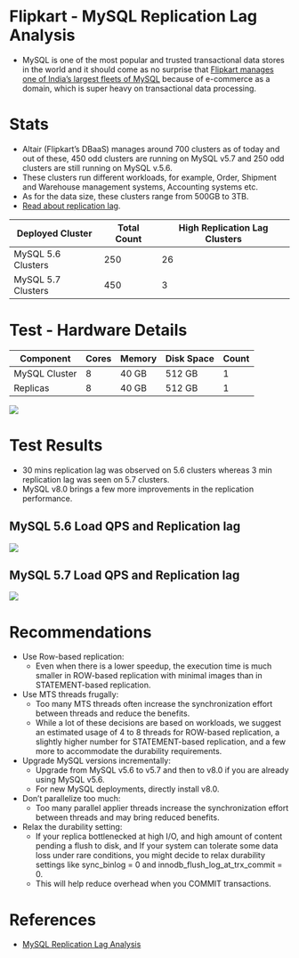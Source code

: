 
# Flipkart - MySQL Replication Lag Analysis
- MySQL is one of the most popular and trusted transactional data stores in the world and it should come as no surprise that [Flipkart manages one of India’s largest fleets of MySQL](https://blog.flipkart.tech/mysql-replication-lag-analysis-71ff28443631) because of e-commerce as a domain, which is super heavy on transactional data processing.

# Stats
- Altair (Flipkart’s DBaaS) manages around 700 clusters as of today and out of these, 450 odd clusters are running on MySQL v5.7 and 250 odd clusters are still running on MySQL v.5.6.
- These clusters run different workloads, for example, Order, Shipment and Warehouse management systems, Accounting systems etc.
- As for the data size, these clusters range from 500GB to 3TB.
- [Read about replication lag](../../1_HLDDesignComponents/0_SystemGlossaries/Database/ReplicationAndDataConsistency.md).

| Deployed Cluster   | Total Count  | High Replication Lag Clusters   |
|--------------------|--------------|---------------------------------|
| MySQL 5.6 Clusters | 250          | 26                              |
| MySQL 5.7 Clusters | 450          | 3                               |

# Test - Hardware Details

| Component     | Cores | Memory | Disk Space | Count |
|---------------|-------|--------|------------|-------|
| MySQL Cluster | 8     | 40 GB  | 512 GB     | 1     |
| Replicas      | 8     | 40 GB  | 512 GB     | 1     |

![](https://miro.medium.com/max/1400/0*jDs00U4bEeku60vX.webp)

# Test Results
- 30 mins replication lag was observed on 5.6 clusters whereas 3 min replication lag was seen on 5.7 clusters.
- MySQL v8.0 brings a few more improvements in the replication performance.

## MySQL 5.6 Load QPS and Replication lag

![](https://miro.medium.com/max/1400/0*zK4vkPO-xcH0YOOR)

## MySQL 5.7 Load QPS and Replication lag

![](https://miro.medium.com/max/1400/0*2o1VXGxD12itzywM)

# Recommendations
- Use Row-based replication: 
  - Even when there is a lower speedup, the execution time is much smaller in ROW-based replication with minimal images than in STATEMENT-based replication.
- Use MTS threads frugally: 
  - Too many MTS threads often increase the synchronization effort between threads and reduce the benefits. 
  - While a lot of these decisions are based on workloads, we suggest an estimated usage of 4 to 8 threads for ROW-based replication, a slightly higher number for STATEMENT-based replication, and a few more to accommodate the durability requirements.
- Upgrade MySQL versions incrementally: 
  - Upgrade from MySQL v5.6 to v5.7 and then to v8.0 if you are already using MySQL v5.6. 
  - For new MySQL deployments, directly install v8.0.
- Don’t parallelize too much: 
  - Too many parallel applier threads increase the synchronization effort between threads and may bring reduced benefits.
- Relax the durability setting: 
  - If your replica bottlenecked at high I/O, and high amount of content pending a flush to disk, and If your system can tolerate some data loss under rare conditions, you might decide to relax durability settings like sync_binlog = 0 and ​​innodb_flush_log_at_trx_commit = 0. 
  - This will help reduce overhead when you COMMIT transactions.

# References
- [MySQL Replication Lag Analysis](https://blog.flipkart.tech/mysql-replication-lag-analysis-71ff28443631)